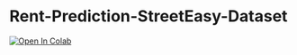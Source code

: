 # Rent-Prediction-StreetEasy-Dataset
[![Open In Colab](https://colab.research.google.com/assets/colab-badge.svg)](https://colab.research.google.com/github/subhamyadav580/Rent-Prediction-StreetEasy-Dataset/blob/main/StreetEasy.ipynb)
